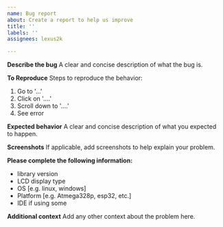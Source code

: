 ```yaml
---
name: Bug report
about: Create a report to help us improve
title: ''
labels: ''
assignees: lexus2k

---
```


**Describe the bug**
A clear and concise description of what the bug is.

**To Reproduce**
Steps to reproduce the behavior:
1. Go to '...'
2. Click on '....'
3. Scroll down to '....'
4. See error

**Expected behavior**
A clear and concise description of what you expected to happen.

**Screenshots**
If applicable, add screenshots to help explain your problem.

**Please complete the following information:**
 - library version
 - LCD display type
 - OS [e.g. linux, windows]
 - Platform [e.g. Atmega328p, esp32, etc.]
 - IDE if using some

**Additional context**
Add any other context about the problem here.

